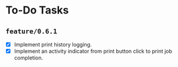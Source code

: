 # To-Do Tasks

## `feature/0.6.1`
- [x] Implement print history logging.
- [x] Implement an activity indicator from print button click to print job completion.